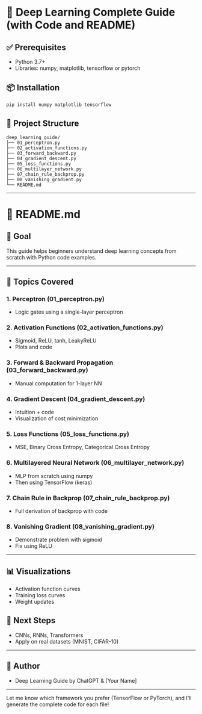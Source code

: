 # 📘 Deep Learning Complete Guide (with Code and README)

## ✅ Prerequisites
- Python 3.7+
- Libraries: numpy, matplotlib, tensorflow or pytorch

## 📦 Installation
```bash
pip install numpy matplotlib tensorflow
```

## 📂 Project Structure
```
deep_learning_guide/
├── 01_perceptron.py
├── 02_activation_functions.py
├── 03_forward_backward.py
├── 04_gradient_descent.py
├── 05_loss_functions.py
├── 06_multilayer_network.py
├── 07_chain_rule_backprop.py
├── 08_vanishing_gradient.py
└── README.md
```

---

# 📘 README.md

## 🎯 Goal
This guide helps beginners understand deep learning concepts from scratch with Python code examples.

---

## 📌 Topics Covered

### 1. Perceptron (01_perceptron.py)
- Logic gates using a single-layer perceptron

### 2. Activation Functions (02_activation_functions.py)
- Sigmoid, ReLU, tanh, LeakyReLU
- Plots and code

### 3. Forward & Backward Propagation (03_forward_backward.py)
- Manual computation for 1-layer NN

### 4. Gradient Descent (04_gradient_descent.py)
- Intuition + code
- Visualization of cost minimization

### 5. Loss Functions (05_loss_functions.py)
- MSE, Binary Cross Entropy, Categorical Cross Entropy

### 6. Multilayered Neural Network (06_multilayer_network.py)
- MLP from scratch using numpy
- Then using TensorFlow (keras)

### 7. Chain Rule in Backprop (07_chain_rule_backprop.py)
- Full derivation of backprop with code

### 8. Vanishing Gradient (08_vanishing_gradient.py)
- Demonstrate problem with sigmoid
- Fix using ReLU

---

## 📊 Visualizations
- Activation function curves
- Training loss curves
- Weight updates

## 🚀 Next Steps
- CNNs, RNNs, Transformers
- Apply on real datasets (MNIST, CIFAR-10)

---

## 📧 Author
- Deep Learning Guide by ChatGPT & [Your Name]

---

Let me know which framework you prefer (TensorFlow or PyTorch), and I’ll generate the complete code for each file!
